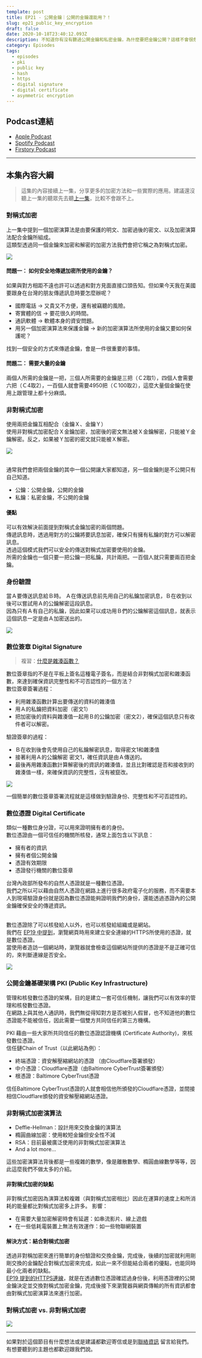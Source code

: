 ```yaml
---
template: post
title: EP21 - 公開金鑰｜公開的金鑰還能用？！
slug: ep21_public_key_encryption
draft: false
date: 2020-10-18T23:40:12.093Z
description: 不知道你有沒有聽過公開金鑰和私密金鑰，為什麼要把金鑰公開？這樣不會很危險嗎？這集我們要來聊聊加密解密使用兩組不同金鑰的非對稱式加密。
category: Episodes
tags:
  - episodes
  - pki
  - public key
  - hash
  - https
  - digital signature
  - digital certificate
  - asymmetric encryption
---
```

## Podcast連結

* [Apple Podcast](https://podcasts.apple.com/tw/podcast/%E8%B3%87%E5%AE%89%E8%A7%A3%E5%A3%93%E7%B8%AE/id1513276667#episodeGuid=ckgfjazm3g9yr08759lojzbvd)
* [Spotify Podcast](https://open.spotify.com/episode/4yPgIfNcqMkyOBTSzRn3lf)
* [Firstory Podcast](https://open.firstory.me/story/ckgfjazm3g9yr08759lojzbvd)

- - -

## 本集內容大綱

> 這集的內容接續上一集，分享更多的加密方法和一些實際的應用。建議還沒聽上一集的聽眾先去聽[上一集](/posts/ep20_have_you_heard_of_cryptography/)，比較不會跟不上。  

### 對稱式加密

上一集中提到一個加密演算法是由要保護的明文、加密過後的密文、以及加密演算法配合金鑰所組成。\
這類型透過同一個金鑰來加密和解密的加密方法我們會把它稱之為對稱式加密。  

![](/media/pki_symmentric_crypto.jpg)

#### 問題一：  如何安全地傳遞加密所使用的金鑰？

如果與對方相距不遠也許可以透過和對方見面直接口頭告知。但如果今天我在美國要跟身在台灣的朋友傳遞訊息時要怎麼辦呢？  

* 國際電話 → 又貴又不方便，還有被竊聽的風險。  
* 寄實體的信 → 要花很久的時間。  
* 通訊軟體 → 軟體本身的資安問題。  
* 用另一個加密演算法來保護金鑰 → 新的加密演算法所使用的金鑰又要如何保護呢？  

找到一個安全的方式來傳遞金鑰，會是一件很重要的事情。

#### 問題二：  需要大量的金鑰

兩個人所需的金鑰是一把，三個人所需要的金鑰是三把（Ｃ2取1），四個人會需要六把（Ｃ4取2），一百個人就會需要4950把（Ｃ100取2），這麼大量個金鑰在使用上跟管理上都十分麻煩。

### 非對稱式加密

使用兩把金鑰互相配合（金鑰Ｘ、金鑰Ｙ）\
使用非對稱式加密配合Ｘ金鑰加密，加密後的密文無法被Ｘ金鑰解密，只能被Ｙ金鑰解密。反之，如果被Ｙ加密的密文就只能被Ｘ解密。

![](/media/pki_asymmentric_crypto.jpg)

\
通常我們會把兩個金鑰的其中一個公開讓大家都知道，另一個金鑰則是不公開只有自己知道。  

* 公鑰：公開金鑰，公開的金鑰  
* 私鑰：私密金鑰，不公開的金鑰

#### 優點

可以有效解決前面提到對稱式金鑰加密的兩個問題。\
傳遞訊息時，透過用對方的公鑰將要訊息加密，確保只有擁有私鑰的對方可以解密訊息。\
透過這個模式我們可以安全的傳送對稱式加密要使用的金鑰。\
所需的金鑰也一個只要一把公鑰一把私鑰，共計兩把。一百個人就只需要兩百把金鑰。  

### 身份驗證

當Ａ要傳送訊息給Ｂ時。 Ａ在傳送訊息前先用自己的私鑰加密訊息，Ｂ在收到以後可以嘗試用Ａ的公鑰解密這段訊息。\
因為只有Ａ有自己的私鑰，因此如果可以成功用Ｂ們的公鑰解密這個訊息，就表示這個訊息一定是由Ａ加密送出的。

![](/media/pki_authentication.jpg)

### 數位簽章 Digital Signature

> 複習：[什麼是雜湊函數？](/posts/ep2-what-is-infosec/#雜湊函數-hash-function)

數位簽章指的不是在平板上簽名這種電子簽名，而是結合非對稱式加密和雜湊函數，來達到確保資訊完整性和不可否認性的一個方法？\
數位簽章簽署過程：

* 利用雜湊函數計算出要傳送的資料的雜湊值
* 用Ａ的私鑰把資料加密（密文1）
* 把加密後的資料與雜湊值一起用Ｂ的公鑰加密（密文2），確保這個訊息只有收件者可以解密。

驗證簽章的過程：

* Ｂ在收到後會先使用自己的私鑰解密訊息，取得密文1和雜湊值
* 接著利用Ａ的公鑰解密 密文1，確任資訊是由Ａ傳送的。
* 最後再用雜湊函數計算解密後的資訊的雜湊值，並且比對確認是否和接收到的雜湊值一樣，來確保資訊的完整性，沒有被竄改。

![](/media/pki_digitalsignature.jpg)

一個簡單的數位簽章簽署流程就是這樣做到驗證身份、完整性和不可否認性的。

### 數位憑證 Digital Certificate

類似一種數位身分證，可以用來證明擁有者的身份。\
數位憑證由一個可信任的機關所核發，通常上面包含以下訊息：

* 擁有者的資訊
* 擁有者個公開金鑰
* 憑證有效期限
* 憑證發行機關的數位簽章

台灣內政部所發布的自然人憑證就是一種數位憑證。\
我們之所以可以藉由自然人憑證在網路上進行很多政府電子化的服務，而不需要本人到現場驗證身份就是因為數位憑證能夠證明我們的身份，還能透過憑證內的公開金鑰確保安全的傳遞資訊。

\
數位憑證除了可以核發給人以外，也可以核發給組織或是網站。\
我們在 [EP19 中提到](/posts/ep19_why_is_https_so_important/#tls是傳輸層安全性協定transport-layer-security)，瀏覽網頁時用來建立安全連線的HTTPS所使用的憑證，就是數位憑證。\
當使用者造訪一個網站時，瀏覽器就會檢查這個網站所提供的憑證是不是正確可信的，來判斷連線是否安全。

![](/media/pki_digitalcertificate.jpg)

### 公開金鑰基礎架構 PKI (Public Key Infrastructure)

管理和核發數位憑證的架構，目的是建立一套可信任機制，讓我們可以有效率的管理和核發數位憑證。\
在網路上與其他人通訊時，我們無從得知對方是否被別人假冒，也不知道他的數位憑證能不能被信任，因此需要一個雙方共同信任的第三方機構。

PKI 藉由一些大家所共同信任的數位憑證認證機構 (Certificate Authority)，來核發數位憑證。\
信任鏈Chain of Trust（以此網站為例）：

* 終端憑證：資安解壓縮網站的憑證 （由Cloudflare簽署頒發）
* 中介憑證：Cloudflare憑證（由Baltimore CyberTrust簽署頒發）
* 根憑證：Baltimore CyberTrust憑證

信任Baltimore CyberTrust憑證的人就會相信他所頒發的Cloudflare憑證，並間接相信Cloudflare頒發的資安解壓縮網站憑證。

### 非對稱式加密演算法

* Deffie-Hellman：設計用來交換金鑰的演算法
* 橢圓曲線加密：使用較短金鑰但安全性不減
* RSA：目前最被廣泛使用的非對稱式加密演算法
* And a lot more...

這些加密演算法背後都是一些複雜的數學，像是離散數學、橢圓曲線數學等等，因此這麼我們不做太多的介紹。

#### 非對稱式加密的缺點

非對稱式加密因為演算法較複雜（與對稱式加密相比）因此在運算的速度上和所消耗的能量都比對稱式加密多上許多。 影響：

* 在需要大量加密解密時會有延遲：如串流影片、線上遊戲
* 在一些低耗電裝置上無法有效運作：如一些物聯網裝置

#### 解決方式：結合對稱式加密

透過非對稱加密來進行簡單的身份驗證和交換金鑰，完成後，後續的加密就利用剛剛交換的金鑰配合對稱式加密來完成，如此一來不但能結合兩者的優點，也能同時最小化兩者的缺點。\
[EP19 提到的HTTPS連線](/posts/ep19_why_is_https_so_important/#https-超文本傳輸安全協定-hypertext-transfer-protocol-secure)，就是在透過數位憑證確認過身份後，利用憑證裡的公開金鑰決定並交換對稱式加密金鑰，完成後接下來瀏覽器與網頁傳輸的所有資訊都會由對稱式加密演算法來進行加密。  

### 對稱式加密 vs. 非對稱式加密

![](/media/pki_compare.jpg)

- - -

如果對於這個節目有什麼想法或是建議都歡迎寄信或是到[聯絡資訊](/pages/contacts) 留言給我們。 有想要聽到的主題也都歡迎跟我們說。